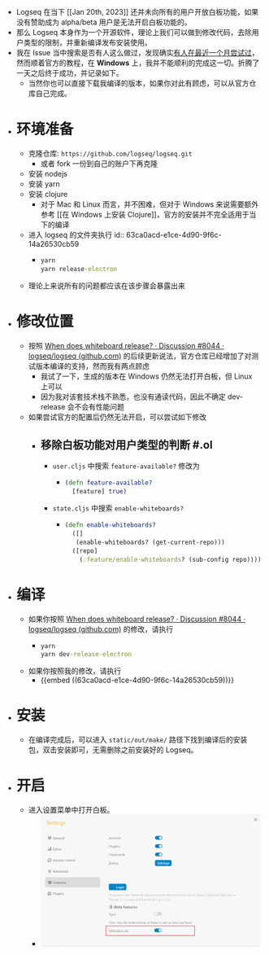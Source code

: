 - Logseq 在当下 [[Jan 20th, 2023]] 还并未向所有的用户开放白板功能，如果没有赞助成为 alpha/beta 用户是无法开启白板功能的。
- 那么 Logseq 本身作为一个开源软件，理论上我们可以做到修改代码，去除用户类型的限制，并重新编译发布安装使用。
- 我在 Issue 当中搜索是否有人这么做过，发现确实[有人在最近一个月尝试过](https://github.com/logseq/logseq/discussions/8044#discussioncomment-4714927)，然而顺着官方的教程，在 **Windows** 上，我并不能顺利的完成这一切。折腾了一天之后终于成功，并记录如下。
	- 当然你也可以直接下载我编译的版本，如果你对此有顾虑，可以从官方仓库自己完成。
- # 环境准备
	- 克隆仓库: `https://github.com/logseq/logseq.git`
		- 或者 fork 一份到自己的账户下再克隆
	- 安装 nodejs
	- 安装 yarn
	- 安装 clojure
		- 对于 Mac 和 Linux 而言，并不困难，但对于 Windows 来说需要额外参考 [[在 Windows 上安装 Clojure]]，官方的安装并不完全适用于当下的编译
	- 进入 logseq 的文件夹执行
	  id:: 63ca0acd-e1ce-4d90-9f6c-14a26530cb59
		- ``` cmd
		  yarn
		  yarn release-electron
		  ```
	- 理论上来说所有的问题都应该在该步骤会暴露出来
- # 修改位置
	- 按照 [When does whiteboard release? · Discussion #8044 · logseq/logseq (github.com)](https://github.com/logseq/logseq/discussions/8044#discussioncomment-4714927) 的后续更新说法，官方仓库已经增加了对测试版本编译的支持，然而我有两点顾虑
		- 我试了一下，生成的版本在 Windows 仍然无法打开白板，但 Linux 上可以
		- 因为我对该套技术栈不熟悉，也没有通读代码，因此不确定 dev-release 会不会有性能问题
	- 如果尝试官方的配置后仍然无法开启，可以尝试如下修改
		- ## 移除白板功能对用户类型的判断 #.ol
			- `user.cljs` 中搜索 `feature-available?` 修改为
				- ``` clojure
				  (defn feature-available?
				    [feature] true)
				  ```
			- `state.cljs` 中搜索 `enable-whiteboards?`
				- ``` clojure
				  (defn enable-whiteboards?
				    ([]
				     (enable-whiteboards? (get-current-repo)))
				    ([repo]
				      (:feature/enable-whiteboards? (sub-config repo))))
				  ```
- # 编译
	- 如果你按照 [When does whiteboard release? · Discussion #8044 · logseq/logseq (github.com)](https://github.com/logseq/logseq/discussions/8044#discussioncomment-4714927) 的修改，请执行
		- ``` cmd
		  yarn
		  yarn dev-release-electron
		  ```
	- 如果你按照我的修改，请执行
		- {{embed ((63ca0acd-e1ce-4d90-9f6c-14a26530cb59))}}
- # 安装
	- 在编译完成后，可以进入 `static/out/make/` 路径下找到编译后的安装包，双击安装即可，无需删除之前安装好的 Logseq。
- # 开启
	- 进入设置菜单中打开白板。
		- ![image.png](../assets/image_1674185948980_0.png)